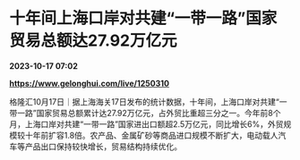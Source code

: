 # 十年间上海口岸对共建“一带一路”国家贸易总额达27.92万亿元

**2023-10-17 07:02**

**https://www.gelonghui.com/live/1250310**

格隆汇10月17日｜据上海海关17日发布的统计数据，十年间，上海口岸对共建“一带一路”国家贸易总额累计达27.92万亿元，占外贸比重超三分之一。今年前8个月，上海口岸对共建“一带一路”国家进出口额超2.5万亿元，同比增长6%，外贸规模较十年前扩容1.8倍。农产品、金属矿砂等商品进口规模不断扩大，电动载人汽车等产品出口保持较快增长，贸易结构持续优化。